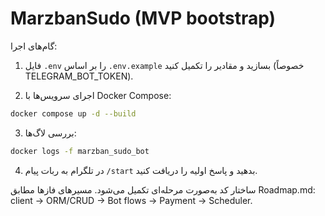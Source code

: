 # MarzbanSudo (MVP bootstrap)

گام‌های اجرا:

1) فایل `.env` را بر اساس `.env.example` بسازید و مقادیر را تکمیل کنید (خصوصاً TELEGRAM_BOT_TOKEN).

2) اجرای سرویس‌ها با Docker Compose:
```bash
docker compose up -d --build
```

3) بررسی لاگ‌ها:
```bash
docker logs -f marzban_sudo_bot
```

4) در تلگرام به ربات پیام `/start` بدهید و پاسخ اولیه را دریافت کنید.

ساختار کد به‌صورت مرحله‌ای تکمیل می‌شود. مسیرهای فازها مطابق Roadmap.md: client → ORM/CRUD → Bot flows → Payment → Scheduler.
